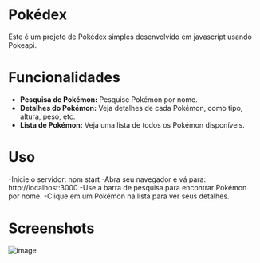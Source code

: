 # Pokédex
Este é um projeto de Pokédex simples desenvolvido em javascript usando Pokeapi.

# Funcionalidades
- **Pesquisa de Pokémon:** Pesquise Pokémon por nome.
- **Detalhes do Pokémon:** Veja detalhes de cada Pokémon, como tipo, altura, peso, etc.
- **Lista de Pokémon:** Veja uma lista de todos os Pokémon disponíveis.

# Uso
-Inicie o servidor: npm start
-Abra seu navegador e vá para: http://localhost:3000
-Use a barra de pesquisa para encontrar Pokémon por nome.
-Clique em um Pokémon na lista para ver seus detalhes.

# Screenshots
![image]()
